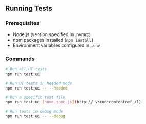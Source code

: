
## Running Tests

### Prerequisites
- Node.js (version specified in .nvmrc)
- npm packages installed (`npm install`)
- Environment variables configured in `.env`

### Commands
```bash
# Run all UI tests
npm run test:ui

# Run UI tests in headed mode
npm run test:ui -- --headed

# Run a specific test file
npm run test:ui [home.spec.js](http://_vscodecontentref_/1)

# Run tests in debug mode
npm run test:ui -- --debug